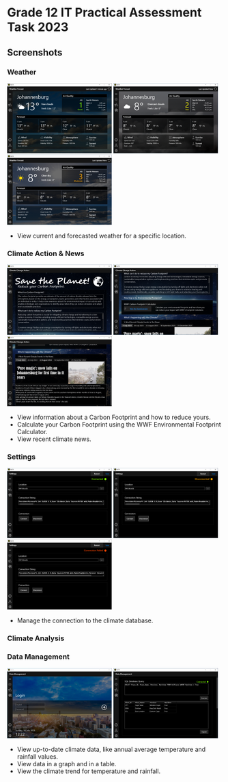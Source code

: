 # Grade 12 IT Practical Assessment Task 2023
## Screenshots 
### Weather
<img src="Weather.PNG" width="245" height="164"> <img src="Overcast Clouds.PNG" width="245" height="164"> <img src="Clear Sky.PNG" width="245" height="164">
- View current and forecasted weather for a specific location.

### Climate Action & News 
<img src="Save the Planet.PNG" width="245" height="164"> <img src="Carbon Footprint.PNG" width="245" height="164"> <img src="News.PNG" width="245" height="164">
- View information about a Carbon Footprint and how to reduce yours.
- Calculate your Carbon Footprint using the WWF Environmental Footprint Calculator.
- View recent climate news. 

### Settings 
<img src="Connected Settings.PNG" width="245" height="164"> <img src="Disconnected Settings.PNG" width="245" height="164"> <img src="Connection Failed Settings.PNG" width="245" height="164"> 
- Manage the connection to the climate database. 

### Climate Analysis

### Data Management 
<img src="Login.PNG" width="245" height="164"> <img src="SQL Query.PNG" width="245" height="164"> 
- View up-to-date climate data, like annual average temperature and rainfall values.
- View data in a graph and in a table.
- View the climate trend for temperature and rainfall. 
